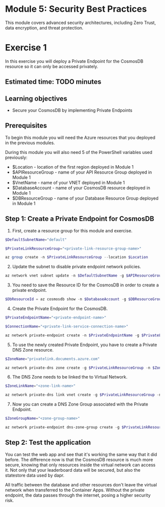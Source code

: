 # Module 5: Security Best Practices
This module covers advanced security architectures, including Zero Trust, data encryption, and threat protection. 

# Exercise 1
In this exercise you will deploy a Private Endpoint for the CosmosDB resource so it can only be accessed privately.

## Estimated time: TODO minutes

## Learning objectives
   - Secure your CosmosDB by implementing Private Endpoints

## Prerequisites


To begin this module you will need the Azure resources that you deployed in the previous modules.

During this module you will also need 5 of the PowerShell variables used previously:
 - $Location - location of the first region deployed in Module 1
 - $APIResourceGroup  - name of your API Resource Group deployed in Module 1
 - $VnetName - name of your VNET deployed in Module 1
 - $DatabaseAccount - name of your CosmosDB resource deployed in Module 1
 - $DBResourceGroup - name of your Database Resource Group deployed in Module 1

## Step 1: Create a Private Endpoint for CosmosDB
1. First, create a resource group for this module and exercise.

```powershell
$DefaultSubnetName="default"
```
```powershell
$PrivateLinkResourceGroup="<private-link-resource-group-name>"
```
```powershell
az group create -n $PrivateLinkResourceGroup --location $Location
```

2. Update the subnet to disable private endpoint network policies.
```powershell
az network vnet subnet update -n $DefaultSubnetName -g $APIResourceGroup --vnet-name $VnetName  --disable-private-endpoint-network-policies true
```

3. You need to save the Resource ID for the CosmosDB in order to create a private endpoint.
```powershell
$DbResourceId = az cosmosdb show -n $DatabaseAccount -g $DBResourceGroup --query id --output tsv
```
4. Create the Private Endpoint for the CosmosDB.
```powershell
$PrivateEndpointName="<private-endpoint-name>"
```

```powershell
$ConnectionName="<private-link-service-connection-name>"
```

```powershell
az network private-endpoint create -n $PrivateEndpointName -g $PrivateLinkResourceGroup --vnet-name $VnetName --subnet $DefaultSubnetName --private-connection-resource-id $DbResourceId --group-ids Sql --connection-name $ConnectionName
```
5. To use the newly created Private Endpoint, you have to create a Private DNS Zone resource.
```powershell
$ZoneName="privatelink.documents.azure.com"
```

```powershell
az network private-dns zone create -g $PrivateLinkResourceGroup -n $ZoneName
```
6. The DNS Zone needs to be linked the to Virtual Network. 
```powershell
$ZoneLinkName="<zone-link-name>"
```

```powershell
az network private-dns link vnet create -g $PrivateLinkResourceGroup -n $ZoneLinkName --zone-name $ZoneName --virtual-network $VnetName --registration-enabled false
```
7. Now you can create a DNS Zone Group associated with the Private Endpoint.
```powershell
$ZoneGroupName="<zone-group-name>"
```

```powershell
az network private-endpoint dns-zone-group create -g $PrivateLinkResourceGroup --endpoint-name $PrivateEndpointName -n $ZoneGroupName --private-dns-zone $ZoneName --zone-name "zone"
```
## Step 2: Test the application

You can test the web app and see that it's working the same way that it did before. The difference now is that the CosmosDB resource is much more secure, knowing that only resources inside the virtual network can access it. Not only that your leaderboard data will be secured, but also the statestore data used by dapr.

All traffic between the database and other resources don't leave the virtual network when transferred to the Container Apps. Without the private endpoint, the data passes through the internet, posing a higher security risk.